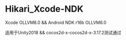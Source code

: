 # Hikari_Xcode-NDK
Xcode OLLVM8.0 &amp;&amp; Android NDK r16b OLLVM6.0

适用于Unity2018 && cocos2d-x-cocos2d-x-3.17.2测试通过
